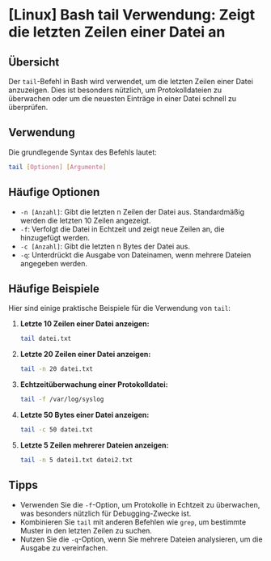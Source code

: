 # [Linux] Bash tail Verwendung: Zeigt die letzten Zeilen einer Datei an

## Übersicht
Der `tail`-Befehl in Bash wird verwendet, um die letzten Zeilen einer Datei anzuzeigen. Dies ist besonders nützlich, um Protokolldateien zu überwachen oder um die neuesten Einträge in einer Datei schnell zu überprüfen.

## Verwendung
Die grundlegende Syntax des Befehls lautet:

```bash
tail [Optionen] [Argumente]
```

## Häufige Optionen
- `-n [Anzahl]`: Gibt die letzten n Zeilen der Datei aus. Standardmäßig werden die letzten 10 Zeilen angezeigt.
- `-f`: Verfolgt die Datei in Echtzeit und zeigt neue Zeilen an, die hinzugefügt werden.
- `-c [Anzahl]`: Gibt die letzten n Bytes der Datei aus.
- `-q`: Unterdrückt die Ausgabe von Dateinamen, wenn mehrere Dateien angegeben werden.

## Häufige Beispiele
Hier sind einige praktische Beispiele für die Verwendung von `tail`:

1. **Letzte 10 Zeilen einer Datei anzeigen:**
   ```bash
   tail datei.txt
   ```

2. **Letzte 20 Zeilen einer Datei anzeigen:**
   ```bash
   tail -n 20 datei.txt
   ```

3. **Echtzeitüberwachung einer Protokolldatei:**
   ```bash
   tail -f /var/log/syslog
   ```

4. **Letzte 50 Bytes einer Datei anzeigen:**
   ```bash
   tail -c 50 datei.txt
   ```

5. **Letzte 5 Zeilen mehrerer Dateien anzeigen:**
   ```bash
   tail -n 5 datei1.txt datei2.txt
   ```

## Tipps
- Verwenden Sie die `-f`-Option, um Protokolle in Echtzeit zu überwachen, was besonders nützlich für Debugging-Zwecke ist.
- Kombinieren Sie `tail` mit anderen Befehlen wie `grep`, um bestimmte Muster in den letzten Zeilen zu suchen.
- Nutzen Sie die `-q`-Option, wenn Sie mehrere Dateien analysieren, um die Ausgabe zu vereinfachen.